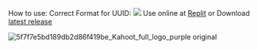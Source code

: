 How to use:
Correct Format for UUID: ![](https://i.imgur.com/5DBtjib.png)
Use online at [Replit](https://replit.com/@wuku/wuku)
or
Download [latest release](https://github.com/wuku0/kacheese/releases)

![5f7f7e5bd189db2d86f419be_Kahoot_full_logo_purple original](https://user-images.githubusercontent.com/80927421/197266143-adb120b8-c821-4afe-b844-4a349ccd71c1.png)
